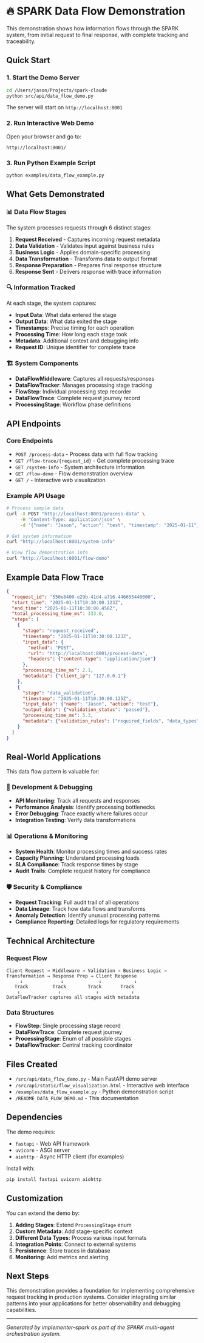 # 🔥 SPARK Data Flow Demonstration

This demonstration shows how information flows through the SPARK system, from initial request to final response, with complete tracking and traceability.

## Quick Start

### 1. Start the Demo Server

```bash
cd /Users/jason/Projects/spark-claude
python src/api/data_flow_demo.py
```

The server will start on `http://localhost:8001`

### 2. Run Interactive Web Demo

Open your browser and go to:
```
http://localhost:8001/
```

### 3. Run Python Example Script

```bash
python examples/data_flow_example.py
```

## What Gets Demonstrated

### 📊 Data Flow Stages

The system processes requests through 6 distinct stages:

1. **Request Received** - Captures incoming request metadata
2. **Data Validation** - Validates input against business rules  
3. **Business Logic** - Applies domain-specific processing
4. **Data Transformation** - Transforms data to output format
5. **Response Preparation** - Prepares final response structure
6. **Response Sent** - Delivers response with trace information

### 🔍 Information Tracked

At each stage, the system captures:

- **Input Data**: What data entered the stage
- **Output Data**: What data exited the stage  
- **Timestamps**: Precise timing for each operation
- **Processing Time**: How long each stage took
- **Metadata**: Additional context and debugging info
- **Request ID**: Unique identifier for complete trace

### 🏗️ System Components

- **DataFlowMiddleware**: Captures all requests/responses
- **DataFlowTracker**: Manages processing stage tracking
- **FlowStep**: Individual processing step recorder
- **DataFlowTrace**: Complete request journey record
- **ProcessingStage**: Workflow phase definitions

## API Endpoints

### Core Endpoints

- `POST /process-data` - Process data with full flow tracking
- `GET /flow-trace/{request_id}` - Get complete processing trace
- `GET /system-info` - System architecture information
- `GET /flow-demo` - Flow demonstration overview
- `GET /` - Interactive web visualization

### Example API Usage

```bash
# Process sample data
curl -X POST "http://localhost:8001/process-data" \
     -H "Content-Type: application/json" \
     -d '{"name": "Jason", "action": "test", "timestamp": "2025-01-11"}'

# Get system information  
curl "http://localhost:8001/system-info"

# View flow demonstration info
curl "http://localhost:8001/flow-demo"
```

## Example Data Flow Trace

```json
{
  "request_id": "550e8400-e29b-41d4-a716-446655440000",
  "start_time": "2025-01-11T10:30:00.123Z",
  "end_time": "2025-01-11T10:30:00.456Z", 
  "total_processing_time_ms": 333.0,
  "steps": [
    {
      "stage": "request_received",
      "timestamp": "2025-01-11T10:30:00.123Z",
      "input_data": {
        "method": "POST",
        "url": "http://localhost:8001/process-data",
        "headers": {"content-type": "application/json"}
      },
      "processing_time_ms": 2.1,
      "metadata": {"client_ip": "127.0.0.1"}
    },
    {
      "stage": "data_validation", 
      "timestamp": "2025-01-11T10:30:00.125Z",
      "input_data": {"name": "Jason", "action": "test"},
      "output_data": {"validation_status": "passed"},
      "processing_time_ms": 5.3,
      "metadata": {"validation_rules": ["required_fields", "data_types"]}
    }
  ]
}
```

## Real-World Applications

This data flow pattern is valuable for:

### 🔧 Development & Debugging
- **API Monitoring**: Track all requests and responses
- **Performance Analysis**: Identify processing bottlenecks
- **Error Debugging**: Trace exactly where failures occur
- **Integration Testing**: Verify data transformations

### 📊 Operations & Monitoring  
- **System Health**: Monitor processing times and success rates
- **Capacity Planning**: Understand processing loads
- **SLA Compliance**: Track response times by stage
- **Audit Trails**: Complete request history for compliance

### 🛡️ Security & Compliance
- **Request Tracking**: Full audit trail of all operations
- **Data Lineage**: Track how data flows and transforms
- **Anomaly Detection**: Identify unusual processing patterns
- **Compliance Reporting**: Detailed logs for regulatory requirements

## Technical Architecture

### Request Flow

```
Client Request → Middleware → Validation → Business Logic → 
Transformation → Response Prep → Client Response
     ↓              ↓             ↓            ↓
   Track         Track        Track       Track
    ↓              ↓             ↓            ↓
DataFlowTracker captures all stages with metadata
```

### Data Structures

- **FlowStep**: Single processing stage record
- **DataFlowTrace**: Complete request journey
- **ProcessingStage**: Enum of all possible stages  
- **DataFlowTracker**: Central tracking coordinator

## Files Created

- `/src/api/data_flow_demo.py` - Main FastAPI demo server
- `/src/api/static/flow_visualization.html` - Interactive web interface
- `/examples/data_flow_example.py` - Python demonstration script
- `/README_DATA_FLOW_DEMO.md` - This documentation

## Dependencies

The demo requires:
- `fastapi` - Web API framework
- `uvicorn` - ASGI server
- `aiohttp` - Async HTTP client (for examples)

Install with:
```bash
pip install fastapi uvicorn aiohttp
```

## Customization

You can extend the demo by:

1. **Adding Stages**: Extend `ProcessingStage` enum
2. **Custom Metadata**: Add stage-specific context
3. **Different Data Types**: Process various input formats
4. **Integration Points**: Connect to external systems
5. **Persistence**: Store traces in database
6. **Monitoring**: Add metrics and alerting

## Next Steps

This demonstration provides a foundation for implementing comprehensive request tracking in production systems. Consider integrating similar patterns into your applications for better observability and debugging capabilities.

---

*Generated by implementer-spark as part of the SPARK multi-agent orchestration system.*